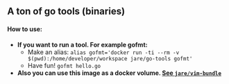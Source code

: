 ## A ton of go tools (binaries)
#### **How to use:**
  - **If you want to run a tool. For example gofmt:**
    - Make an alias:
     `alias gofmt='docker run -ti --rm -v $(pwd):/home/developer/workspace jare/go-tools gofmt'`
    - Have fun!  `gofmt hello.go`
  - **Also you can use this image as a docker volume. [See `jare/vim-bundle`](https://registry.hub.docker.com/u/jare/vim-bundle/)**
